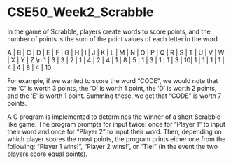 # CSE50_Week2_Scrabble

In the game of Scrabble, players create words to score points, and the number of points is the sum of the point values of each letter in the word.

A | B | C | D | E | F | G | H | I | J | K | L | M | N | O | P | Q | R | S | T | U | V | W | X | Y | Z \n
1 |	3 |	3 |	2 |	1 |	4 |	2 |	4 |	1 |	8 |	5 |	1 |	3 |	1 |	1 |	3 |	10|	1	| 1 | 1 |	1 |	4 |	4 |	8 |	4 | 10

For example, if we wanted to score the word “CODE”, we would note that the ‘C’ is worth 3 points, the ‘O’ is worth 1 point, the ‘D’ is worth 2 points, and the ‘E’ is worth 1 point. Summing these, we get that “CODE” is worth 7 points.

A C program is implemented to determines the winner of a short Scrabble-like game. The program prompts for input twice: once for “Player 1” to input their word and once for “Player 2” to input their word. Then, depending on which player scores the most points, the program prints either one from the following: “Player 1 wins!”, “Player 2 wins!”, or “Tie!” (in the event the two players score equal points).
